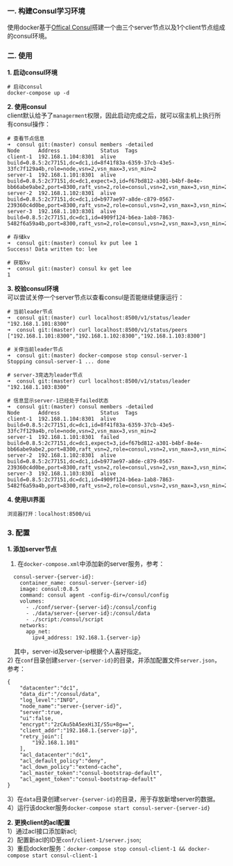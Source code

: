 ### 一. 构建Consul学习环境
使用docker基于[Offical Consul](https://github.com/hashicorp/docker-consul/)搭建一个由三个server节点以及1个client节点组成的consul环境。

### 二. 使用
**1. 启动consul环境**

```
# 启动consul
docker-compose up -d
```
**2. 使用consul**  
client默认给予了`managerment`权限，因此启动完成之后，就可以宿主机上执行所有consul操作：

```
# 查看节点信息
➜  consul git:(master) consul members -detailed
Node      Address             Status  Tags
client-1  192.168.1.104:8301  alive   build=0.8.5:2c77151,dc=dc1,id=8f41f83a-6359-37cb-43e5-33fc7f129a4b,role=node,vsn=2,vsn_max=3,vsn_min=2
server-1  192.168.1.101:8301  alive   build=0.8.5:2c77151,dc=dc1,expect=3,id=f67bd812-a301-b4bf-8e4e-bb66abe9abe2,port=8300,raft_vsn=2,role=consul,vsn=2,vsn_max=3,vsn_min=2,wan_join_port=8302
server-2  192.168.1.102:8301  alive   build=0.8.5:2c77151,dc=dc1,id=b977ae97-a8de-c879-0567-239360c4d0be,port=8300,raft_vsn=2,role=consul,vsn=2,vsn_max=3,vsn_min=2,wan_join_port=8302
server-3  192.168.1.103:8301  alive   build=0.8.5:2c77151,dc=dc1,id=4909f124-b6ea-1ab8-7863-5482f6a59a4b,port=8300,raft_vsn=2,role=consul,vsn=2,vsn_max=3,vsn_min=2,wan_join_port=8302

# 存储kv
➜  consul git:(master) consul kv put lee 1
Success! Data written to: lee

# 获取kv
➜  consul git:(master) consul kv get lee
1
```
**3. 校验consul环境**  
可以尝试关停一个server节点以查看consul是否能继续健康运行：

```
# 当前leader节点
➜  consul git:(master) curl localhost:8500/v1/status/leader
"192.168.1.101:8300"                                                                                                                                                                             ➜  consul git:(master) curl localhost:8500/v1/status/peers
["192.168.1.101:8300","192.168.1.102:8300","192.168.1.103:8300"]

# 关停当前leader节点                                                                                                                                 ➜  consul git:(master) docker-compose stop consul-server-1
Stopping consul-server-1 ... done

# server-3竞选为leader节点
➜  consul git:(master) curl localhost:8500/v1/status/leader
"192.168.1.103:8300"

# 信息显示server-1已经处于failed状态                                                                                                                             ➜  consul git:(master) consul members -detailed
Node      Address             Status  Tags
client-1  192.168.1.104:8301  alive   build=0.8.5:2c77151,dc=dc1,id=8f41f83a-6359-37cb-43e5-33fc7f129a4b,role=node,vsn=2,vsn_max=3,vsn_min=2
server-1  192.168.1.101:8301  failed  build=0.8.5:2c77151,dc=dc1,expect=3,id=f67bd812-a301-b4bf-8e4e-bb66abe9abe2,port=8300,raft_vsn=2,role=consul,vsn=2,vsn_max=3,vsn_min=2,wan_join_port=8302
server-2  192.168.1.102:8301  alive   build=0.8.5:2c77151,dc=dc1,id=b977ae97-a8de-c879-0567-239360c4d0be,port=8300,raft_vsn=2,role=consul,vsn=2,vsn_max=3,vsn_min=2,wan_join_port=8302
server-3  192.168.1.103:8301  alive   build=0.8.5:2c77151,dc=dc1,id=4909f124-b6ea-1ab8-7863-5482f6a59a4b,port=8300,raft_vsn=2,role=consul,vsn=2,vsn_max=3,vsn_min=2,wan_join_port=8302
```
**4. 使用UI界面**

```
浏览器打开：localhost:8500/ui
```
### 3. 配置
**1. 添加server节点**  
1) 在`docker-compose.xml`中添加新的server服务，参考：

```
  consul-server-{server-id}:
    container_name: consul-server-{server-id}
    image: consul:0.8.5
    command: consul agent -config-dir=/consul/config
    volumes:
      - ./conf/server-{server-id}:/consul/config
      - ./data/server-{server-id}:/consul/data
      - ./script:/consul/script
    networks:
      app_net:
        ipv4_address: 192.168.1.{server-ip}
```  
&nbsp;&nbsp;&nbsp;&nbsp;其中，server-id及server-ip根据个人喜好指定。  
2) 在`conf`目录创建`server-{server-id}`的目录，并添加配置文件`server.json`，参考：

```
{
	"datacenter":"dc1",
	"data_dir":"/consul/data",
	"log_level":"INFO",
	"node_name":"server-{server-id}",
	"server":true,
	"ui":false,
	"encrypt":"2zCAu5bA5exHi3I/S5u+8g==",
	"client_addr":"192.168.1.{server-ip}",
	"retry_join":[
		"192.168.1.101"
	],
	"acl_datacenter":"dc1",
	"acl_default_policy":"deny",
	"acl_down_policy":"extend-cache",
	"acl_master_token":"consul-bootstrap-default",
	"acl_agent_token":"consul-bootstrap-default"
}
```
3）在`data`目录创建`server-{server-id}`的目录，用于存放新增server的数据。  
4）运行该docker服务`docker-compose start consul-server-{server-id}`

**2. 更换client的acl配置**  
1）通过acl接口添加新acl;  
2）配置新acl的ID至`conf/client-1/server.json`;  
3）重启docker服务：`docker-compose stop consul-client-1 && docker-compose start consul-client-1`
